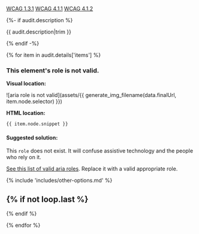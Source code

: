 
<a href="https://www.w3.org/WAI/WCAG21/quickref/?versions=2.0#info-and-relationships">WCAG 1.3.1</a> <a href="https://www.w3.org/WAI/WCAG21/quickref/?versions=2.0#parsing">WCAG 4.1.1</a> <a href="https://www.w3.org/WAI/WCAG21/quickref/?versions=2.0#name-role-value">WCAG 4.1.2</a>

{%- if audit.description %}

{{ audit.description|trim }}

{% endif -%}

{% for item in audit.details['items'] %}

### This element's role is not valid.

__Visual location:__

![aria role is not valid](assets/{{ generate_img_filename(data.finalUrl, item.node.selector) }})


__HTML location:__

```html
{{ item.node.snippet }}
```

#### Suggested solution:

This `role` does not exist. It will confuse assistive technology and the people who rely on it.

[See this list of valid aria roles](https://www.w3.org/WAI/PF/HTML/wiki/RoleAttribute#ARIA_1.0_Pre-Defined_Roles). Replace it with a valid appropriate role.


{% include 'includes/other-options.md' %}

{% if not loop.last %}
---
{% endif %}
<br>

{% endfor %}

<br>
